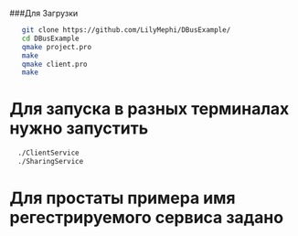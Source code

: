 ###Для Загрузки
```bash
   git clone https://github.com/LilyMephi/DBusExample/
   cd DBusExample
   qmake project.pro
   make
   qmake client.pro
   make
```
# Для запуска в разных терминалах нужно запустить
```bash
  ./ClientService
  ./SharingService
```
# Для простаты примера имя регестрируемого сервиса задано 
